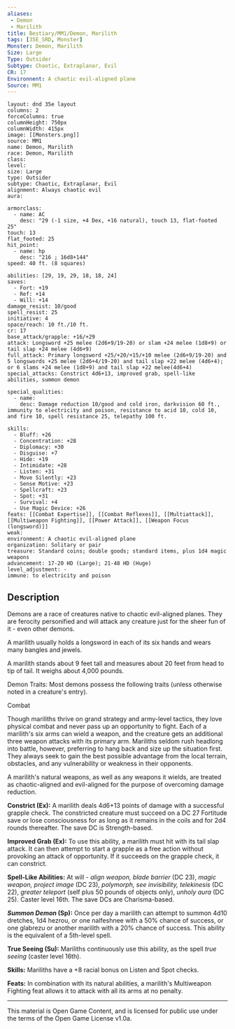 ```yaml
---
aliases:
 - Demon
 - Marilith
title: Bestiary/MM1/Demon, Marilith
tags: [35E_SRD, Monster]
Monster: Demon, Marilith
Size: Large
Type: Outsider
Subtype: Chaotic, Extraplanar, Evil
CR: 17
Environnent: A chaotic evil-aligned plane
Source: MM1
---
```


```statblock
layout: dnd 35e layout
columns: 2
forceColumns: true
columnHeight: 750px
columnWidth: 415px
image: [[Monsters.png]]
source: MM1
name: Demon, Marilith
race: Demon, Marilith
class: 
level: 
size: Large
type: Outsider
subtype: Chaotic, Extraplanar, Evil
alignment: Always chaotic evil
aura: 

armorclass:
  - name: AC
    desc: "29 (-1 size, +4 Dex, +16 natural), touch 13, flat-footed 25"
touch: 13
flat_footed: 25
hit_point:
  - name: hp
    desc: "216 ; 16d8+144"
speed: 40 ft. (8 squares)

abilities: [29, 19, 29, 18, 18, 24]
saves:
  - Fort: +19
  - Ref: +14
  - Will: +14
damage_resist: 10/good
spell_resist: 25
initiative: 4
space/reach: 10 ft./10 ft.
cr: 17
base_attack/grapple: +16/+29
attack: Longsword +25 melee (2d6+9/19-20) or slam +24 melee (1d8+9) or tail slap +24 melee (4d6+9)
full_attack: Primary longsword +25/+20/+15/+10 melee (2d6+9/19-20) and 5 longswords +25 melee (2d6+4/19-20) and tail slap +22 melee (4d6+4); or 6 slams +24 melee (1d8+9) and tail slap +22 melee(4d6+4)
special_attacks: Constrict 4d6+13, improved grab, spell-like abilities, summon demon

special_qualities:
  - name: 
    desc: Damage reduction 10/good and cold iron, darkvision 60 ft., immunity to electricity and poison, resistance to acid 10, cold 10, and fire 10, spell resistance 25, telepathy 100 ft.

skills:
  - Bluff: +26
  - Concentration: +28
  - Diplomacy: +30
  - Disguise: +7
  - Hide: +19
  - Intimidate: +28
  - Listen: +31
  - Move Silently: +23
  - Sense Motive: +23
  - Spellcraft: +23
  - Spot: +31
  - Survival: +4
  - Use Magic Device: +26
feats: [[Combat Expertise]], [[Combat Reflexes]], [[Multiattack]], [[Multiweapon Fighting]], [[Power Attack]], [[Weapon Focus (longsword)]]
weak: 
environment: A chaotic evil-aligned plane
organization: Solitary or pair
treasure: Standard coins; double goods; standard items, plus 1d4 magic weapons
advancement: 17-20 HD (Large); 21-48 HD (Huge)
level_adjustment: -
immune: to electricity and poison
```

## Description

<p>Demons are a race of creatures native to chaotic evil-aligned planes. They are ferocity personified and will attack any creature just for the sheer fun of it - even other demons.</p>
<p>A marilith usually holds a longsword in each of its six hands and wears many bangles and jewels.</p>
<p>A marilith stands about 9 feet tall and measures about 20 feet from head to tip of tail. It weighs about 4,000 pounds.</p>
<p>Demon Traits: Most demons possess the following traits (unless otherwise noted in a creature's entry).</p>
<p>Combat</p>
<p>Though mariliths thrive on grand strategy and army-level tactics, they love physical combat and never pass up an opportunity to fight. Each of a marilith's six arms can wield a weapon, and the creature gets an additional three weapon attacks with its primary arm. Mariliths seldom rush headlong into battle, however, preferring to hang back and size up the situation first. They always seek to gain the best possible advantage from the local terrain, obstacles, and any vulnerability or weakness in their opponents.</p>
<p>A marilith's natural weapons, as well as any weapons it wields, are treated as chaotic-aligned and evil-aligned for the purpose of overcoming damage reduction.</p>
<p>
            <b>Constrict (Ex):</b> A marilith deals 4d6+13 points of damage with a successful grapple check. The constricted creature must succeed on a DC 27 Fortitude save or lose consciousness for as long as it remains in the coils and for 2d4 rounds thereafter. The save DC is Strength-based.</p>
<p>
            <b>Improved Grab (Ex):</b> To use this ability, a marilith must hit with its tail slap attack. It can then attempt to start a grapple as a free action without provoking an attack of opportunity. If it succeeds on the grapple check, it can constrict.</p>
<p>
            <b>Spell-Like Abilities:</b> At will - <i>align weapon, blade barrier</i> (DC 23), <i>magic weapon, project image</i> (DC 23), <i>polymorph, see invisibility, telekinesis</i> (DC 22), <i>greater teleport</i> (self plus 50 pounds of objects only), <i>unholy aura</i> (DC 25). Caster level 16th. The save DCs are Charisma-based.</p>
<p>
            <b>
              <i>Summon Demon</i> (Sp):</b> Once per day a marilith can attempt to summon 4d10 dretches, 1d4 hezrou, or one nalfeshnee with a 50% chance of success, or one glabrezu or another marilith with a 20% chance of success. This ability is the equivalent of a 5th-level spell.</p>
<p>
            <b>True Seeing (Su):</b> Mariliths continuously use this ability, as the spell <i>true seeing</i> (caster level 16th).</p>
<p>
            <b>Skills:</b> Mariliths have a +8 racial bonus on Listen and Spot checks.</p>
<p>
            <b>Feats:</b> In combination with its natural abilities, a marilith's Multiweapon Fighting feat allows it to attack with all its arms at no penalty.</p>

---

This material is Open Game Content, and is licensed for public use under
the terms of the Open Game License v1.0a.
